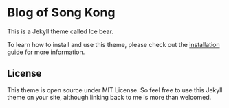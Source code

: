# Blog of Song Kong
This is a Jekyll theme called Ice bear.

To learn how to install and use this theme, please check out the [installation guide](http://ikongsong.com/blog/ice-bear-jekyll-theme/) for more information.

## License
This theme is open source under MIT License. So feel free to use this Jekyll theme on your site, although linking back to me is more than welcomed.
